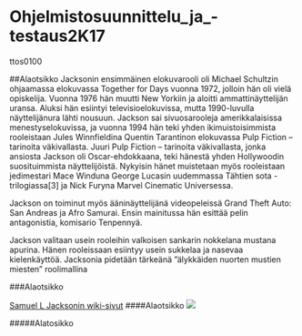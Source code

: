 # Ohjelmistosuunnittelu_ja_-testaus2K17
ttos0100

##Alaotsikko
Jacksonin ensimmäinen elokuvarooli oli Michael Schultzin ohjaamassa elokuvassa Together for Days vuonna 1972, jolloin hän oli vielä opiskelija. Vuonna 1976 hän muutti New Yorkiin ja aloitti ammattinäyttelijän uransa. Aluksi hän esiintyi televisioelokuvissa, mutta 1990-luvulla näyttelijänura lähti nousuun. Jackson sai sivuosarooleja amerikkalaisissa menestyselokuvissa, ja vuonna 1994 hän teki yhden ikimuistoisimmista rooleistaan Jules Winnfieldina Quentin Tarantinon elokuvassa Pulp Fiction – tarinoita väkivallasta. Juuri Pulp Fiction – tarinoita väkivallasta, jonka ansiosta Jackson oli Oscar-ehdokkaana, teki hänestä yhden Hollywoodin suosituimmista näyttelijöistä. Nykyisin hänet muistetaan myös rooleistaan jedimestari Mace Winduna George Lucasin uudemmassa Tähtien sota -trilogiassa[3] ja Nick Furyna Marvel Cinematic Universessa.

Jackson on toiminut myös ääninäyttelijänä videopeleissä Grand Theft Auto: San Andreas ja Afro Samurai. Ensin mainitussa hän esittää pelin antagonistia, komisario Tenpennyä.

Jackson valitaan usein rooleihin valkoisen sankarin nokkelana mustana apurina. Hänen rooleissaan esiintyy usein sukkelaa ja nasevaa kielenkäyttöä. Jacksonia pidetään tärkeänä ”älykkäiden nuorten mustien miesten” roolimallina

###Alaotsikko

[Samuel L Jacksonin wiki-sivut](https://fi.wikipedia.org/wiki/Samuel_L._Jackson)
####Alaotsikko
![](https://upload.wikimedia.org/wikipedia/commons/thumb/1/15/Samuel_L._Jackson_SDCC_2014_%28cropped%29.jpg/800px-Samuel_L._Jackson_SDCC_2014_%28cropped%29.jpg)

#####Alatosikko
